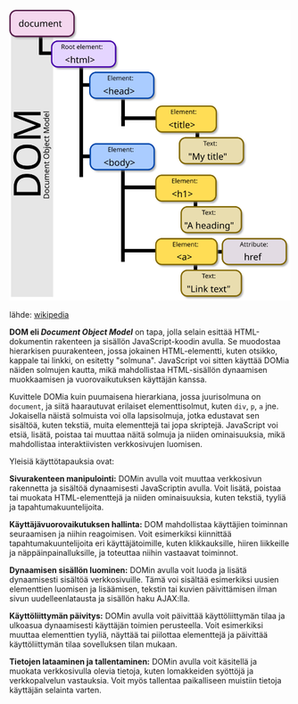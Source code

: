 ![DOM-kuva](../kuvat/DOM-model.svg)

lähde: [wikipedia](https://en.wikipedia.org/wiki/Document_Object_Model)

**DOM eli _Document Object Model_** on tapa, jolla selain esittää HTML-dokumentin rakenteen ja sisällön JavaScript-koodin avulla. Se muodostaa hierarkisen puurakenteen, jossa jokainen HTML-elementti, kuten otsikko, kappale tai linkki, on esitetty "solmuna". JavaScript voi sitten käyttää DOMia näiden solmujen kautta, mikä mahdollistaa HTML-sisällön dynaamisen muokkaamisen ja vuorovaikutuksen käyttäjän kanssa.

Kuvittele DOMia kuin puumaisena hierarkiana, jossa juurisolmuna on `document`, ja siitä haarautuvat erilaiset elementtisolmut, kuten `div`, `p`, `a` jne. Jokaisella näistä solmuista voi olla lapsisolmuja, jotka edustavat sen sisältöä, kuten tekstiä, muita elementtejä tai jopa skriptejä. JavaScript voi etsiä, lisätä, poistaa tai muuttaa näitä solmuja ja niiden ominaisuuksia, mikä mahdollistaa interaktiivisten verkkosivujen luomisen.

Yleisiä käyttötapauksia ovat:

**Sivurakenteen manipulointi:** DOMin avulla voit muuttaa verkkosivun rakennetta ja sisältöä dynaamisesti JavaScriptin avulla. Voit lisätä, poistaa tai muokata HTML-elementtejä ja niiden ominaisuuksia, kuten tekstiä, tyyliä ja tapahtumakuuntelijoita.

**Käyttäjävuorovaikutuksen hallinta:** DOM mahdollistaa käyttäjien toiminnan seuraamisen ja niihin reagoimisen. Voit esimerkiksi kiinnittää tapahtumakuuntelijoita eri käyttäjätoimille, kuten klikkauksille, hiiren liikkeille ja näppäinpainalluksille, ja toteuttaa niihin vastaavat toiminnot.

**Dynaamisen sisällön luominen:** DOMin avulla voit luoda ja lisätä dynaamisesti sisältöä verkkosivuille. Tämä voi sisältää esimerkiksi uusien elementtien luomisen ja lisäämisen, tekstin tai kuvien päivittämisen ilman sivun uudelleenlatausta ja sisällön haku AJAX:lla.

**Käyttöliittymän päivitys:** DOMin avulla voit päivittää käyttöliittymän tilaa ja ulkoasua dynaamisesti käyttäjän toimien perusteella. Voit esimerkiksi muuttaa elementtien tyyliä, näyttää tai piilottaa elementtejä ja päivittää käyttöliittymän tilaa sovelluksen tilan mukaan.

**Tietojen lataaminen ja tallentaminen:** DOMin avulla voit käsitellä ja muokata verkkosivulla olevia tietoja, kuten lomakkeiden syöttöjä ja verkkopalvelun vastauksia. Voit myös tallentaa paikalliseen muistiin tietoja käyttäjän selainta varten.
